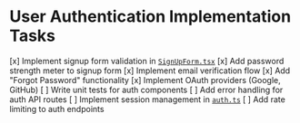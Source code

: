 # User Authentication Implementation Tasks

[x] Implement signup form validation in [`SignUpForm.tsx`](src/components/SignUpForm.tsx)
[x] Add password strength meter to signup form
[x] Implement email verification flow
[x] Add "Forgot Password" functionality
[x] Implement OAuth providers (Google, GitHub)
[ ] Write unit tests for auth components
[ ] Add error handling for auth API routes
[ ] Implement session management in [`auth.ts`](src/lib/auth.ts)
[ ] Add rate limiting to auth endpoints